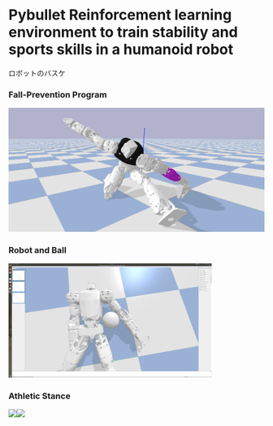 # Pybullet Reinforcement learning environment to train stability and sports skills in a humanoid robot
ロボットのバスケ

### Fall-Prevention Program
<img src="https://github.com/etorobot/DRL-Sports-HumanoidRobot-Bullet/blob/main/pictures/Pybullet_Split.png" width="600"/>

### Robot and Ball
<img src="https://github.com/etorobot/DRL-Sports-HumanoidRobot-Bullet/blob/main/pictures/Screenshot%20from%202021-07-22%2000-42-43.png" width="400"/>

### Athletic Stance
<img src="https://github.com/etorobot/Sports-HumanoidRobot-Bullet/blob/main/pictures/athletic%20stance2.png" width="400"/><img src="https://github.com/etorobot/Sports-HumanoidRobot-Bullet/blob/main/pictures/athletic%20stance2.png" width="440"/>
